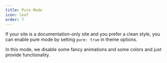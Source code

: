 ```yaml
---
title: Pure Mode
icon: leaf
order: 7
---
```


If your site is a documentation-only site and you prefer a clean style, you can enable pure mode by setting `pure: true` in theme options.

In this mode, we disable some fancy animations and some colors and just provide functionality.
